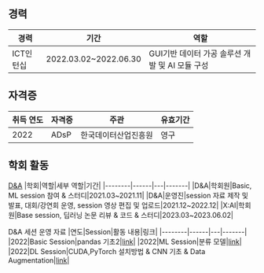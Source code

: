 ## 경력
|경력|기간|역할|
|---|---|---|
|ICT인턴십|2022.03.02~2022.06.30|GUI기반 데이터 가공 솔루션 개발 및 AI 모듈 구성|

## 자격증
|취득 연도|자격증|주관|유효기간|
|--------|------|---|-------|
|2022|ADsP|한국데이터산업진흥원|영구|

## 학회 활동
[D&A](https://github.com/L-yejin/2022_DnA)
|학회|역할|세부 역할|기간|
|--------|------|---|-------|
|D&A|학회원|Basic, ML session 참여 & 스터디|2021.03~2021.11|
|D&A|운영진|session 자료 제작 및 발표, 대회/강연회 운영, session 영상 편집 및 업로드|2021.12~2022.12|
|X:AI|학회원|Base session, 딥러닝 논문 리뷰 & 코드 & 스터디|2023.03~2023.06.02|

D&A 세션 운영 자료
|연도|Session|활동 내용|링크|
|--------|------|---|-------|
|2022|Basic Session|pandas 기초2|[link](https://github.com/L-yejin/2022_DnA/tree/main/Basic_session)|
|2022|ML Session|분류 모델|[link](https://github.com/L-yejin/2022_DnA/tree/main/ML_session)|
|2022|DL Session|CUDA,PyTorch 설치방법 & CNN 기초 & Data Augmentation|[link](https://github.com/L-yejin/2022_DnA/tree/main/DL_session)|
